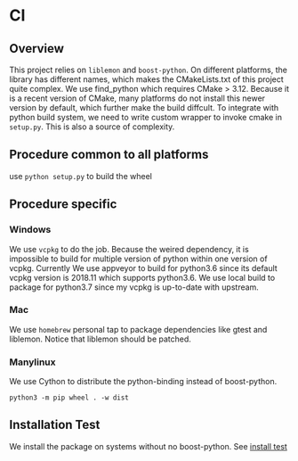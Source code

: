 # CI
## Overview
This project relies on `liblemon` and `boost-python`. On different platforms, the library has different names, which makes
the CMakeLists.txt of this project quite complex. We use find_python which requires CMake > 3.12. Because it is a recent version of CMake,
many platforms do not install this newer version by default, which further make the build diffcult.
To integrate with python build system, we need to write custom wrapper to invoke
cmake in `setup.py`. This is also a source of complexity.

## Procedure common to all platforms
use `python setup.py` to build the wheel

## Procedure specific
### Windows
We use `vcpkg` to do the job. Because the weired dependency, it is impossible to build for multiple version of python within one
version of vcpkg.
Currently We use appveyor to build for python3.6 since its default vcpkg version is 2018.11 which supports python3.6.
We use local build to package for python3.7 since my vcpkg is up-to-date with upstream.


### Mac
We use `homebrew` personal tap to package dependencies like gtest and liblemon.
Notice that liblemon should be patched.

### Manylinux
We use Cython to distribute the python-binding instead of boost-python.
```shell
python3 -m pip wheel . -w dist
```



## Installation Test
We install the package on systems without no boost-python.
See [install test](https://github.com/zhaofeng-shu33/info_cluster_install_test)